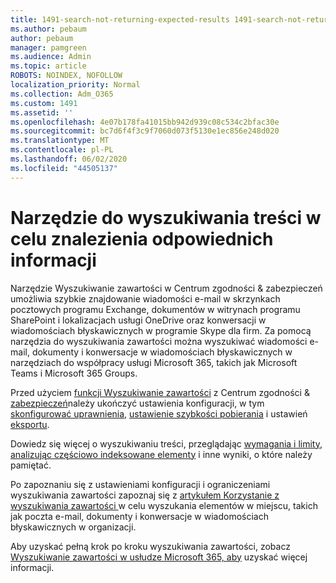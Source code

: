 ```yaml
---
title: 1491-search-not-returning-expected-results 1491-search-not-returning-expected-results 1491-search-not-returning-expected-results 1
ms.author: pebaum
author: pebaum
manager: pamgreen
ms.audience: Admin
ms.topic: article
ROBOTS: NOINDEX, NOFOLLOW
localization_priority: Normal
ms.collection: Adm_O365
ms.custom: 1491
ms.assetid: ''
ms.openlocfilehash: 4e07b178fa41015bb942d939c08c534c2bfac30e
ms.sourcegitcommit: bc7d6f4f3c9f7060d073f5130e1ec856e248d020
ms.translationtype: MT
ms.contentlocale: pl-PL
ms.lasthandoff: 06/02/2020
ms.locfileid: "44505137"
---
```

# <a name="content-search-tool-to-find-relevant-info"></a>Narzędzie do wyszukiwania treści w celu znalezienia odpowiednich informacji

Narzędzie Wyszukiwanie zawartości w Centrum zgodności & zabezpieczeń umożliwia szybkie znajdowanie wiadomości e-mail w skrzynkach pocztowych programu Exchange, dokumentów w witrynach programu SharePoint i lokalizacjach usługi OneDrive oraz konwersacji w wiadomościach błyskawicznych w programie Skype dla firm. Za pomocą narzędzia do wyszukiwania zawartości można wyszukiwać wiadomości e-mail, dokumenty i konwersacje w wiadomościach błyskawicznych w narzędziach do współpracy usługi Microsoft 365, takich jak Microsoft Teams i Microsoft 365 Groups.


Przed użyciem [funkcji Wyszukiwanie zawartości](https://sip.protection.office.com/contentsearchbeta?ContentOnly=1) z Centrum zgodności & [zabezpieczeń](https://sip.protection.office.com/homepage)należy ukończyć ustawienia konfiguracji, w tym [skonfigurować uprawnienia,](https://docs.microsoft.com/microsoft-365/compliance/permissions-filtering-for-content-search) [ustawienie szybkości pobierania](https://docs.microsoft.com/microsoft-365/compliance/increase-download-speeds-when-exporting-ediscovery-results) i ustawień [eksportu](https://docs.microsoft.com/microsoft-365/compliance/disable-reports-when-you-export-content-search-results).

Dowiedz się więcej o wyszukiwaniu treści, przeglądając [wymagania i limity,](https://docs.microsoft.com/microsoft-365/compliance/limits-for-content-search) [analizując częściowo indeksowane elementy](https://docs.microsoft.com/microsoft-365/compliance/investigating-partially-indexed-items-in-ediscovery) i inne wyniki, o które należy pamiętać.

Po zapoznaniu się z ustawieniami konfiguracji i ograniczeniami wyszukiwania zawartości zapoznaj się z [artykułem Korzystanie z wyszukiwania zawartości </a> w celu wyszukania elementów w miejscu, takich jak poczta e-mail, dokumenty i konwersacje w wiadomościach błyskawicznych w organizacji.](https://docs.microsoft.com/microsoft-365/compliance/content-search)

Aby uzyskać pełną krok po kroku wyszukiwania zawartości, zobacz [Wyszukiwanie zawartości w usłudze Microsoft 365, aby](https://docs.microsoft.com/microsoft-365/compliance/search-for-content) uzyskać więcej informacji.
